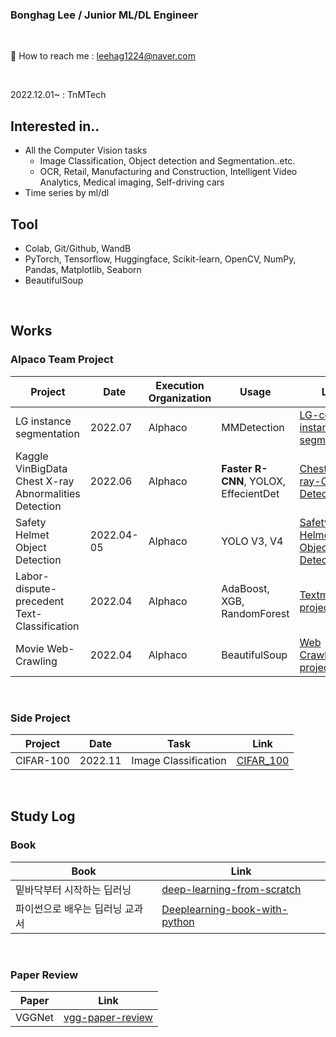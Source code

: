 ### Bonghag Lee / Junior ML/DL Engineer

<br/>
 
📧 How to reach me : leehag1224@naver.com

<br/>

2022.12.01~ : TnMTech

## Interested in..
<!-- Hyunna Kim --> 
-  All the Computer Vision tasks
   - Image Classification, Object detection and Segmentation..etc. 
   - OCR, Retail, Manufacturing and Construction, Intelligent Video Analytics, Medical imaging, Self-driving cars
- Time series by ml/dl

## Tool
- Colab, Git/Github, WandB
- PyTorch, Tensorflow, Huggingface, Scikit-learn, OpenCV, NumPy, Pandas, Matplotlib, Seaborn
- BeautifulSoup

<br/>


## Works

### Alpaco Team Project

Project  | Date | Execution Organization | Usage | Link
---------------------------|------|-------|-----------------|---------------------|
LG instance segmentation | 2022.07 | Alphaco | MMDetection | [LG-contest-instance-segmentation](https://github.com/bbonghag/LG-contest-instance-segmentation)
Kaggle VinBigData Chest X-ray Abnormalities Detection | 2022.06 | Alphaco | **Faster R-CNN**, YOLOX, EffecientDet | [Chest-X-ray-Object-Detection](https://github.com/bbonghag/Chest-X-ray-Object-Detection)
Safety Helmet Object Detection | 2022.04-05 | Alphaco | YOLO V3, V4 | [Safety Helmet Object Detection](https://github.com/bbonghag/Safety-Helmet-Object-Detection#safety-helmet-object-detection)
Labor-dispute-precedent Text-Classification | 2022.04 | Alphaco | AdaBoost, XGB, RandomForest | [Textmining-project](https://github.com/bbonghag/Textmining-project)
Movie Web-Crawling | 2022.04 | Alphaco | BeautifulSoup | [Web Crawling-project](https://github.com/bbonghag/Movie-Web-Crawling)

<br/>


### Side Project

Project  | Date |   Task | Link
---------------------------|-------|-----------------|---------------------|
CIFAR-100  | 2022.11 |   Image Classification | [CIFAR_100](https://github.com/bbonghag/CIFAR_100)

<br/>


## Study Log

### Book

Book | Link | 
-----|------|
밑바닥부터 시작하는 딥러닝 | [deep-learning-from-scratch](https://github.com/bbonghag/Study-Deep-learning-from-scratch)
파이썬으로 배우는 딥러닝 교과서 | [Deeplearning-book-with-python](https://github.com/bbonghag/Deeplearning-book-with-python)

<br/>

### Paper Review

Paper | Link |
------|------|
VGGNet | [vgg-paper-review](https://github.com/bbonghag/vgg-paper-review)



